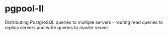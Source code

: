 # pgpool-II

Distributing PostgreSQL queries to multiple servers - routing read queries to replica servers and write queries to master server.